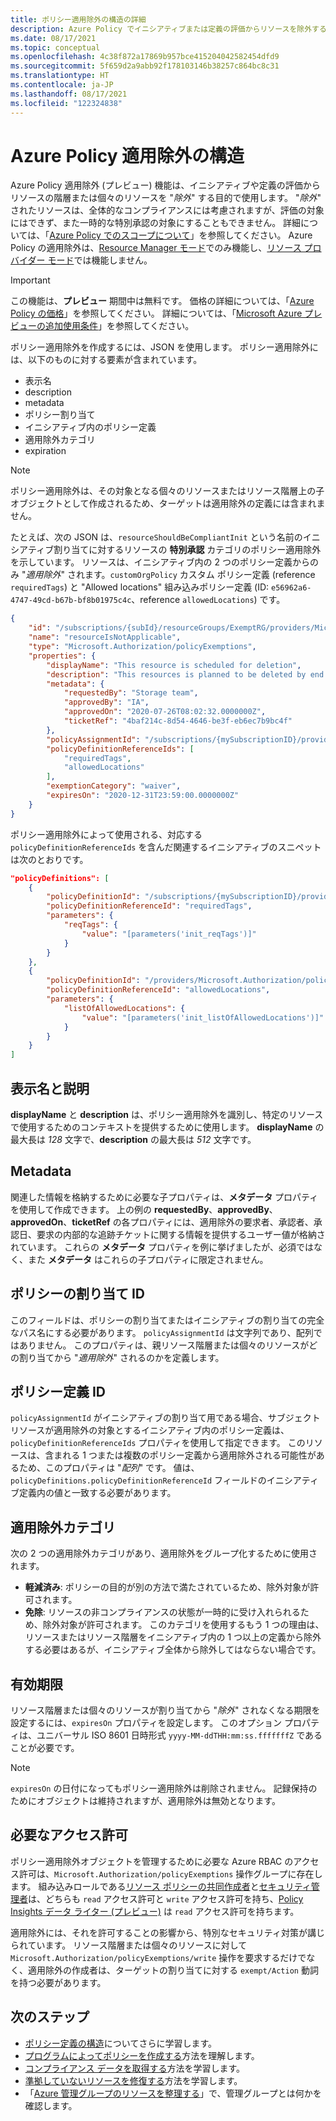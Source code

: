 ```yaml
---
title: ポリシー適用除外の構造の詳細
description: Azure Policy でイニシアティブまたは定義の評価からリソースを除外するために使用されるポリシー適用除外の定義について説明します。
ms.date: 08/17/2021
ms.topic: conceptual
ms.openlocfilehash: 4c38f872a17869b957bce415204042582454dfd9
ms.sourcegitcommit: 5f659d2a9abb92f178103146b38257c864bc8c31
ms.translationtype: HT
ms.contentlocale: ja-JP
ms.lasthandoff: 08/17/2021
ms.locfileid: "122324838"
---
```

# <a name="azure-policy-exemption-structure"></a>Azure Policy 適用除外の構造

Azure Policy 適用除外 (プレビュー) 機能は、イニシアティブや定義の評価からリソースの階層または個々のリソースを "_除外_" する目的で使用します。 "_除外_" されたリソースは、全体的なコンプライアンスには考慮されますが、評価の対象にはできず、また一時的な特別承認の対象にすることもできません。 詳細については、「[Azure Policy でのスコープについて](./scope.md)」を参照してください。 Azure Policy の適用除外は、[Resource Manager モード](./definition-structure.md#resource-manager-modes)でのみ機能し、[リソース プロバイダー モード](./definition-structure.md#resource-provider-modes)では機能しません。

> [!IMPORTANT]
> この機能は、**プレビュー** 期間中は無料です。 価格の詳細については、「[Azure Policy の価格](https://azure.microsoft.com/pricing/details/azure-policy/)」を参照してください。 詳細については、「[Microsoft Azure プレビューの追加使用条件](https://azure.microsoft.com/support/legal/preview-supplemental-terms/)」を参照してください。

ポリシー適用除外を作成するには、JSON を使用します。 ポリシー適用除外には、以下のものに対する要素が含まれています。

- 表示名
- description
- metadata
- ポリシー割り当て
- イニシアティブ内のポリシー定義
- 適用除外カテゴリ
- expiration

> [!NOTE]
> ポリシー適用除外は、その対象となる個々のリソースまたはリソース階層上の子オブジェクトとして作成されるため、ターゲットは適用除外の定義には含まれません。

たとえば、次の JSON は、`resourceShouldBeCompliantInit` という名前のイニシアティブ割り当てに対するリソースの **特別承認** カテゴリのポリシー適用除外を示しています。 リソースは、イニシアティブ内の 2 つのポリシー定義からのみ "_適用除外_" されます。`customOrgPolicy` カスタム ポリシー定義 (reference `requiredTags`) と "Allowed locations" 組み込みポリシー定義 (ID: `e56962a6-4747-49cd-b67b-bf8b01975c4c`、reference `allowedLocations`) です。

```json
{
    "id": "/subscriptions/{subId}/resourceGroups/ExemptRG/providers/Microsoft.Authorization/policyExemptions/resourceIsNotApplicable",
    "name": "resourceIsNotApplicable",
    "type": "Microsoft.Authorization/policyExemptions",
    "properties": {
        "displayName": "This resource is scheduled for deletion",
        "description": "This resources is planned to be deleted by end of quarter and has been granted a waiver to the policy.",
        "metadata": {
            "requestedBy": "Storage team",
            "approvedBy": "IA",
            "approvedOn": "2020-07-26T08:02:32.0000000Z",
            "ticketRef": "4baf214c-8d54-4646-be3f-eb6ec7b9bc4f"
        },
        "policyAssignmentId": "/subscriptions/{mySubscriptionID}/providers/Microsoft.Authorization/policyAssignments/resourceShouldBeCompliantInit",
        "policyDefinitionReferenceIds": [
            "requiredTags",
            "allowedLocations"
        ],
        "exemptionCategory": "waiver",
        "expiresOn": "2020-12-31T23:59:00.0000000Z"
    }
}
```

ポリシー適用除外によって使用される、対応する `policyDefinitionReferenceIds` を含んだ関連するイニシアティブのスニペットは次のとおりです。

```json
"policyDefinitions": [
    {
        "policyDefinitionId": "/subscriptions/{mySubscriptionID}/providers/Microsoft.Authorization/policyDefinitions/customOrgPolicy",
        "policyDefinitionReferenceId": "requiredTags",
        "parameters": {
            "reqTags": {
                "value": "[parameters('init_reqTags')]"
            }
        }
    },
    {
        "policyDefinitionId": "/providers/Microsoft.Authorization/policyDefinitions/e56962a6-4747-49cd-b67b-bf8b01975c4c",
        "policyDefinitionReferenceId": "allowedLocations",
        "parameters": {
            "listOfAllowedLocations": {
                "value": "[parameters('init_listOfAllowedLocations')]"
            }
        }
    }
]
```

## <a name="display-name-and-description"></a>表示名と説明

**displayName** と **description** は、ポリシー適用除外を識別し、特定のリソースで使用するためのコンテキストを提供するために使用します。 **displayName** の最大長は _128_ 文字で、**description** の最大長は _512_ 文字です。

## <a name="metadata"></a>Metadata

関連した情報を格納するために必要な子プロパティは、**メタデータ** プロパティを使用して作成できます。 上の例の **requestedBy**、**approvedBy**、**approvedOn**、**ticketRef** の各プロパティには、適用除外の要求者、承認者、承認日、要求の内部的な追跡チケットに関する情報を提供するユーザー値が格納されています。 これらの **メタデータ** プロパティを例に挙げましたが、必須ではなく、また **メタデータ** はこれらの子プロパティに限定されません。

## <a name="policy-assignment-id"></a>ポリシーの割り当て ID

このフィールドは、ポリシーの割り当てまたはイニシアティブの割り当ての完全なパス名にする必要があります。
`policyAssignmentId` は文字列であり、配列ではありません。 このプロパティは、親リソース階層または個々のリソースがどの割り当てから "_適用除外_" されるのかを定義します。

## <a name="policy-definition-ids"></a>ポリシー定義 ID

`policyAssignmentId` がイニシアティブの割り当て用である場合、サブジェクト リソースが適用除外の対象とするイニシアティブ内のポリシー定義は、`policyDefinitionReferenceIds` プロパティを使用して指定できます。 このリソースは、含まれる 1 つまたは複数のポリシー定義から適用除外される可能性があるため、このプロパティは "_配列_" です。 値は、`policyDefinitions.policyDefinitionReferenceId` フィールドのイニシアティブ定義内の値と一致する必要があります。

## <a name="exemption-category"></a>適用除外カテゴリ

次の 2 つの適用除外カテゴリがあり、適用除外をグループ化するために使用されます。

- **軽減済み**: ポリシーの目的が別の方法で満たされているため、除外対象が許可されます。
- **免除**: リソースの非コンプライアンスの状態が一時的に受け入れられるため、除外対象が許可されます。 このカテゴリを使用するもう 1 つの理由は、リソースまたはリソース階層をイニシアティブ内の 1 つ以上の定義から除外する必要はあるが、イニシアティブ全体から除外してはならない場合です。

## <a name="expiration"></a>有効期限

リソース階層または個々のリソースが割り当てから "_除外_" されなくなる期限を設定するには、`expiresOn` プロパティを設定します。 このオプション プロパティは、ユニバーサル ISO 8601 日時形式 `yyyy-MM-ddTHH:mm:ss.fffffffZ` であることが必要です。

> [!NOTE]
> `expiresOn` の日付になってもポリシー適用除外は削除されません。 記録保持のためにオブジェクトは維持されますが、適用除外は無効となります。

## <a name="required-permissions"></a>必要なアクセス許可

ポリシー適用除外オブジェクトを管理するために必要な Azure RBAC のアクセス許可は、`Microsoft.Authorization/policyExemptions` 操作グループに存在します。 組み込みロールである[リソース ポリシーの共同作成者](../../../role-based-access-control/built-in-roles.md#resource-policy-contributor)と[セキュリティ管理者](../../../role-based-access-control/built-in-roles.md#security-admin)は、どちらも `read` アクセス許可と `write` アクセス許可を持ち、[Policy Insights データ ライター (プレビュー)](../../../role-based-access-control/built-in-roles.md#policy-insights-data-writer-preview) は `read` アクセス許可を持ちます。

適用除外には、それを許可することの影響から、特別なセキュリティ対策が講じられています。 リソース階層または個々のリソースに対して `Microsoft.Authorization/policyExemptions/write` 操作を要求するだけでなく、適用除外の作成者は、ターゲットの割り当てに対する `exempt/Action` 動詞を持つ必要があります。

## <a name="next-steps"></a>次のステップ

- [ポリシー定義の構造](./definition-structure.md)についてさらに学習します。
- [プログラムによってポリシーを作成する](../how-to/programmatically-create.md)方法を理解します。
- [コンプライアンス データを取得する](../how-to/get-compliance-data.md)方法を学習します。
- [準拠していないリソースを修復する](../how-to/remediate-resources.md)方法を学習します。
- 「[Azure 管理グループのリソースを整理する](../../management-groups/overview.md)」で、管理グループとは何かを確認します。